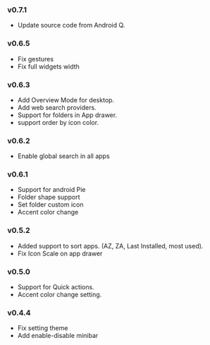 ### v0.7.1
*   Update source code from Android Q.

### v0.6.5
*   Fix gestures
*   Fix full widgets width

### v0.6.3
*   Add Overview Mode for desktop.
*   Add web search providers.
*   Support for folders in App drawer.
*   support order by icon color.

### v0.6.2
*   Enable global search in all apps

### v0.6.1
*   Support for android Pie
*   Folder shape support
*   Set folder custom icon
*   Accent color change

### v0.5.2
*   Added support to sort apps. (AZ, ZA, Last Installed, most used).
*   Fix Icon Scale on app drawer

### v0.5.0
*   Support for Quick actions.
*   Accent color change setting.

### v0.4.4
*   Fix setting theme
*   Add enable-disable minibar